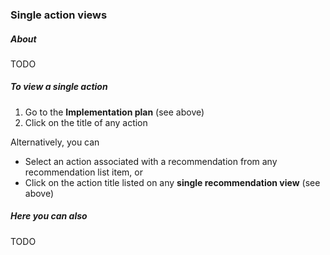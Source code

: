 ### Single action views

##### About

TODO

##### To view a single action

1. Go to the **Implementation plan** (see above)
2. Click on the title of any action

Alternatively, you can

* Select an action associated with a recommendation from any recommendation list item, or
* Click on the action title listed on any **single recommendation view** (see above)

##### Here you can also

TODO
